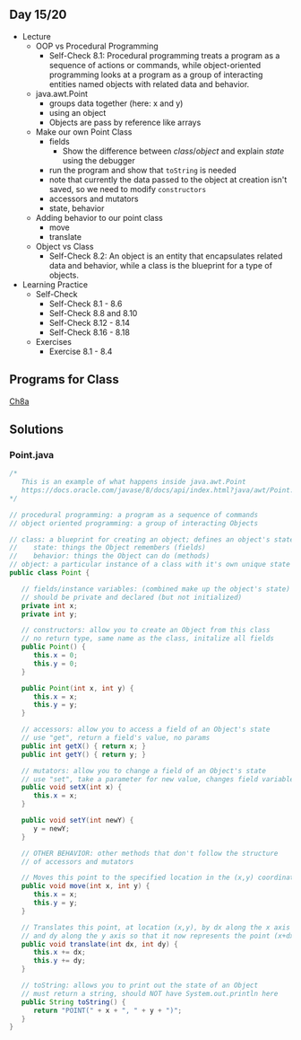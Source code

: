 ## Day 15/20

+ Lecture
  - OOP vs Procedural Programming
    - Self-Check 8.1: Procedural programming treats a program as a sequence of actions or commands, while object-oriented programming looks at a program as a group of interacting entities named objects with related data and behavior.
  - java.awt.Point
    - groups data together (here: x and y)
    - using an object
    - Objects are pass by reference like arrays
  - Make our own Point Class
    - fields
      - Show the difference between _class_/_object_ and explain _state_ using the debugger
    - run the program and show that `toString` is needed
    - note that currently the data passed to the object at creation isn't saved, so we need to modify `constructors`
    - accessors and mutators
    - state, behavior
  - Adding behavior to our point class
    - move
    - translate
  - Object vs Class
    - Self-Check 8.2: An object is an entity that encapsulates related data and behavior, while a class is the blueprint for a type of objects.
+ Learning Practice
  - Self-Check
    - Self-Check 8.1 - 8.6
    - Self-Check 8.8 and 8.10
    - Self-Check 8.12 - 8.14
    - Self-Check 8.16 - 8.18
  - Exercises
    - Exercise 8.1 - 8.4

## Programs for Class
[Ch8a](https://github.com/sudocrystal/CS141-InteractiveLectures/tree/main/Ch8a)

## Solutions

### Point.java

```java
/*
   This is an example of what happens inside java.awt.Point
   https://docs.oracle.com/javase/8/docs/api/index.html?java/awt/Point.html
*/

// procedural programming: a program as a sequence of commands
// object oriented programming: a group of interacting Objects

// class: a blueprint for creating an object; defines an object's state and behavior
//    state: things the Object remembers (fields)
//    behavior: things the Object can do (methods)
// object: a particular instance of a class with it's own unique state
public class Point {

   // fields/instance variables: (combined make up the object's state)
   // should be private and declared (but not initialized)
   private int x;
   private int y;

   // constructors: allow you to create an Object from this class
   // no return type, same name as the class, initalize all fields
   public Point() {
      this.x = 0;
      this.y = 0;
   }

   public Point(int x, int y) {
      this.x = x;
      this.y = y;
   }

   // accessors: allow you to access a field of an Object's state
   // use "get", return a field's value, no params
   public int getX() { return x; }
   public int getY() { return y; }

   // mutators: allow you to change a field of an Object's state
   // use "set", take a parameter for new value, changes field variable
   public void setX(int x) {
      this.x = x;
   }

   public void setY(int newY) {
      y = newY;
   }

   // OTHER BEHAVIOR: other methods that don't follow the structure
   // of accessors and mutators

   // Moves this point to the specified location in the (x,y) coordinate plane.
   public void move(int x, int y) {
      this.x = x;
      this.y = y;
   }

   // Translates this point, at location (x,y), by dx along the x axis
   // and dy along the y axis so that it now represents the point (x+dx,y+dy).
   public void translate(int dx, int dy) {
      this.x += dx;
      this.y += dy;
   }

   // toString: allows you to print out the state of an Object
   // must return a string, should NOT have System.out.println here
   public String toString() {
      return "POINT(" + x + ", " + y + ")";
   }
}
```
